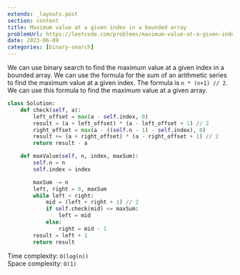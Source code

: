```yaml
---
extends: _layouts.post
section: content
title: Maximum value at a given index in a bounded array
problemUrl: https://leetcode.com/problems/maximum-value-at-a-given-index-in-a-bounded-array/
date: 2023-06-09
categories: [binary-search]
---
```


We can use binary search to find the maximum value at a given index in a bounded array. We can use the formula for the sum of an arithmetic series to find the maximum value at a given index. The formula is `n * (n+1) // 2`. We can use this formula to find the maximum value at a given array.

```python
class Solution:
    def check(self, a):
        left_offset = max(a - self.index, 0)
        result = (a + left_offset) * (a - left_offset + 1) // 2
        right_offset = max(a - ((self.n - 1) - self.index), 0)
        result += (a + right_offset) * (a - right_offset + 1) // 2
        return result - a

    def maxValue(self, n, index, maxSum):
        self.n = n
        self.index = index

        maxSum -= n
        left, right = 0, maxSum
        while left < right:
            mid = (left + right + 1) // 2
            if self.check(mid) <= maxSum:
                left = mid
            else:
                right = mid - 1
        result = left + 1
        return result
```

Time complexity: `O(log(n))` <br/>
Space complexity: `O(1)`